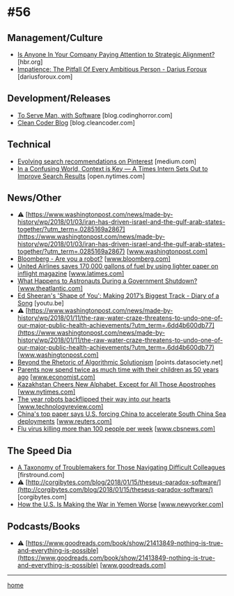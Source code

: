 # #56

## Management/Culture
* [Is Anyone In Your Company Paying Attention to Strategic Alignment?](https://hbr.org/2018/01/is-anyone-in-your-company-paying-attention-to-strategic-alignment) [hbr.org]
* [Impatience: The Pitfall Of Every Ambitious Person - Darius Foroux](http://dariusforoux.com/impatience/) [dariusforoux.com]

## Development/Releases
* [To Serve Man, with Software](https://blog.codinghorror.com/to-serve-man-with-software/) [blog.codinghorror.com]
* [Clean Coder Blog](http://blog.cleancoder.com/uncle-bob/2018/01/15/behindThePowerCurve.html) [blog.cleancoder.com]

## Technical
* [Evolving search recommendations on Pinterest](https://medium.com/@Pinterest_Engineering/evolving-search-recommendations-on-pinterest-136e26e0468a) [medium.com]
* [In a Confusing World, Context is Key — A Times Intern Sets Out to Improve Search Results](https://open.nytimes.com/in-a-confusing-world-context-is-key-a-times-intern-sets-out-to-improve-search-results-7b2ceb07cde2) [open.nytimes.com]

## News/Other
* &#9888; [https://www.washingtonpost.com/news/made-by-history/wp/2018/01/03/iran-has-driven-israel-and-the-gulf-arab-states-together/?utm_term=.0285169a2867](https://www.washingtonpost.com/news/made-by-history/wp/2018/01/03/iran-has-driven-israel-and-the-gulf-arab-states-together/?utm_term=.0285169a2867) [www.washingtonpost.com]
* [Bloomberg - Are you a robot?](https://www.bloomberg.com/news/articles/2018-01-16/america-s-fastest-spy-plane-may-be-back-and-hypersonic) [www.bloomberg.com]
* [United Airlines saves 170,000 gallons of fuel by using lighter paper on inflight magazine](http://www.latimes.com/business/la-fi-travel-briefcase-united-inflight-magazine-20180120-story.html) [www.latimes.com]
* [What Happens to Astronauts During a Government Shutdown?](https://www.theatlantic.com/science/archive/2018/01/what-happens-government-shutdown-nasa-astronauts/551063/) [www.theatlantic.com]
* [Ed Sheeran's 'Shape of You': Making 2017’s Biggest Track - Diary of a Song](https://youtu.be/ZpMNJbt3QDE) [youtu.be]
* &#9888; [https://www.washingtonpost.com/news/made-by-history/wp/2018/01/11/the-raw-water-craze-threatens-to-undo-one-of-our-major-public-health-achievements/?utm_term=.6dd4b600db77](https://www.washingtonpost.com/news/made-by-history/wp/2018/01/11/the-raw-water-craze-threatens-to-undo-one-of-our-major-public-health-achievements/?utm_term=.6dd4b600db77) [www.washingtonpost.com]
* [Beyond the Rhetoric of Algorithmic Solutionism](https://points.datasociety.net/beyond-the-rhetoric-of-algorithmic-solutionism-8e0f9cdada53) [points.datasociety.net]
* [Parents now spend twice as much time with their children as 50 years ago](https://www.economist.com/blogs/graphicdetail/2017/11/daily-chart-20) [www.economist.com]
* [Kazakhstan Cheers New Alphabet, Except for All Those Apostrophes](https://www.nytimes.com/2018/01/15/world/asia/kazakhstan-alphabet-nursultan-nazarbayev.html) [www.nytimes.com]
* [The year robots backflipped their way into our hearts](https://www.technologyreview.com/s/609627/the-year-robots-backflipped-their-way-into-our-hearts/) [www.technologyreview.com]
* [China's top paper says U.S. forcing China to accelerate South China Sea deployments](http://www.reuters.com/article/us-southchinasea-china-usa/chinas-top-paper-says-u-s-forcing-china-to-accelerate-south-china-sea-deployments-idUSKBN1FB033) [www.reuters.com]
* [Flu virus killing more than 100 people per week](https://www.cbsnews.com/video/flu-virus-killing-more-than-100-people-per-week/) [www.cbsnews.com]

## The Speed Dia
* [A Taxonomy of Troublemakers for Those Navigating Difficult Colleagues](http://firstround.com/review/a-taxonomy-of-troublemakers-for-those-navigating-difficult-colleagues/) [firstround.com]
* &#9888; [http://corgibytes.com/blog/2018/01/15/theseus-paradox-software/](http://corgibytes.com/blog/2018/01/15/theseus-paradox-software/) [corgibytes.com]
* [How the U.S. Is Making the War in Yemen Worse](https://www.newyorker.com/magazine/2018/01/22/how-the-us-is-making-the-war-in-yemen-worse) [www.newyorker.com]

## Podcasts/Books
* &#9888; [https://www.goodreads.com/book/show/21413849-nothing-is-true-and-everything-is-possible](https://www.goodreads.com/book/show/21413849-nothing-is-true-and-everything-is-possible) [www.goodreads.com]
___
[home](index.md)
